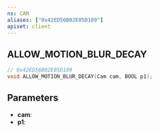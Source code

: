 ```yaml
---
ns: CAM
aliases: ["0x42ED56B02E05D109"]
apiset: client
---
```

## ALLOW_MOTION_BLUR_DECAY

```c
// 0x42ED56B02E05D109
void ALLOW_MOTION_BLUR_DECAY(Cam cam, BOOL p1);
```


## Parameters
* **cam**:
* **p1**:
